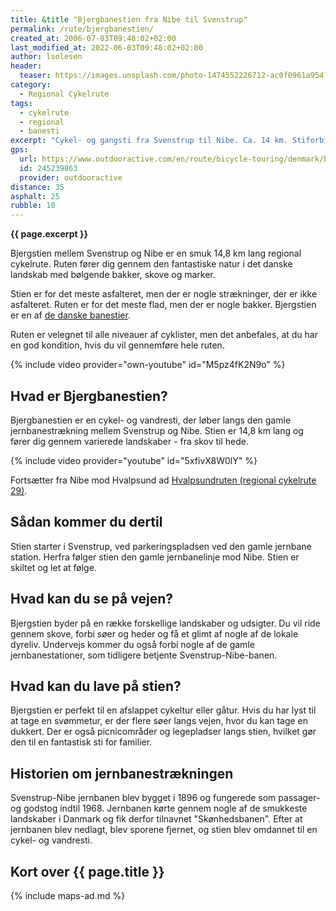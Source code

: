 ```yaml
---
title: &title "Bjergbanestien fra Nibe til Svenstrup"
permalink: /rute/bjergbanestien/
created_at: 2006-07-03T09:48:02+02:00
last_modified_at: 2022-06-03T09:48:02+02:00
author: lsolesen
header:
  teaser: https://images.unsplash.com/photo-1474552226712-ac0f0961a954?ixlib=rb-1.2.1&ixid=eyJhcHBfaWQiOjEyMDd9&auto=format&fit=crop&h=300&w=400&q=10
category:
  - Regional Cykelrute
tags:
  - cykelrute
  - regional
  - banesti
excerpt: "Cykel- og gangsti fra Svenstrup til Nibe. Ca. 14 km. Stiforbindelse fra Svenstrup til Østerådalen og Aalborg. Fra Skalskoven i Nibe fortsætter stien ad Nørregade til Nibe centrum."
gps:
  url: https://www.outdooractive.com/en/route/bicycle-touring/denmark/bjergbanestien/245239863/
  id: 245239863
  provider: outdooractive
distance: 35
asphalt: 25
rubble: 10
---
```


**{{ page.excerpt }}**

Bjergstien mellem Svenstrup og Nibe er en smuk 14,8 km lang regional cykelrute. Ruten fører dig gennem den fantastiske natur i det danske landskab med bølgende bakker, skove og marker.

Stien er for det meste asfalteret, men der er nogle strækninger, der er ikke asfalteret. Ruten er for det meste flad, men der er nogle bakker. Bjergstien er en af [de danske banestier](/banestier-i-danmark/).

Ruten er velegnet til alle niveauer af cyklister, men det anbefales, at du har en god kondition, hvis du vil gennemføre hele ruten.

{% include video provider="own-youtube" id="M5pz4fK2N9o" %}

## Hvad er Bjergbanestien?

Bjergbanestien er en cykel- og vandresti, der løber langs den gamle jernbanestrækning mellem Svenstrup og Nibe. Stien er 14,8 km lang og fører dig gennem varierede landskaber - fra skov til hede.

{% include video provider="youtube" id="5xfivX8W0lY" %}

Fortsætter fra Nibe mod Hvalpsund ad [Hvalpsundruten (regional cykelrute 29)](/rute/regional-rute-29-hvalpsundruten/).

## Sådan kommer du dertil

Stien starter i Svenstrup, ved parkeringspladsen ved den gamle jernbane station. Herfra følger stien den gamle jernbanelinje mod Nibe. Stien er skiltet og let at følge.

## Hvad kan du se på vejen?

Bjergstien byder på en række forskellige landskaber og udsigter. Du vil ride gennem skove, forbi søer og heder og få et glimt af nogle af de lokale dyreliv. Undervejs kommer du også forbi nogle af de gamle jernbanestationer, som tidligere betjente Svenstrup-Nibe-banen.

## Hvad kan du lave på stien?

Bjergstien er perfekt til en afslappet cykeltur eller gåtur. Hvis du har lyst til at tage en svømmetur, er der flere søer langs vejen, hvor du kan tage en dukkert. Der er også picnicområder og legepladser langs stien, hvilket gør den til en fantastisk sti for familier.

## Historien om jernbanestrækningen

Svenstrup-Nibe jernbanen blev bygget i 1896 og fungerede som passager- og godstog indtil 1968. Jernbanen kørte gennem nogle af de smukkeste landskaber i Danmark og fik derfor tilnavnet "Skønhedsbanen". Efter at jernbanen blev nedlagt, blev sporene fjernet, og stien blev omdannet til en cykel- og vandresti.

## Kort over {{ page.title }}

{% include maps-ad.md %}
